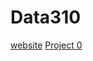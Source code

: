 # Data310
[website](https://vgreen369.github.io/Data310)
[Project 0](https://vgreen369.github.io/Data310/project1)
